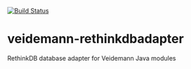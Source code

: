 [![Build Status](https://travis-ci.org/nlnwa/veidemann-rethinkdbadapter.svg?branch=master)](https://travis-ci.org/nlnwa/veidemann-rethinkdbadapter)

# veidemann-rethinkdbadapter
RethinkDB database adapter for Veidemann Java modules
